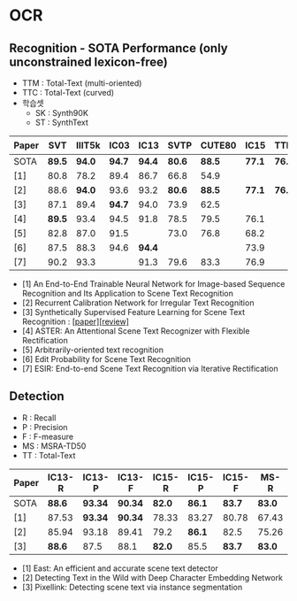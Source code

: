 # OCR
## Recognition - SOTA Performance (only unconstrained lexicon-free)
* TTM : Total-Text (multi-oriented) 
* TTC : Total-Text (curved)
* 학습셋
  * SK : Synth90K
  * ST : SynthText
  
| Paper | SVT | IIIT5k | IC03 | IC13 | SVTP | CUTE80 | IC15 | TTM | TTC | 비고 | 학습셋 | 
| --- | --- | --- |--- |--- |--- |--- |--- |--- |--- |--- |--- |
| SOTA|  **89.5** | **94.0** | **94.7** | **94.4**| **80.6** | **88.5** | **77.1** | **76.3** | **66.7** |
| [1] | 80.8 |  78.2 | 89.4 |  86.7 | 66.8 | 54.9 | | | | base:CRNN | SK| 
| [2] | 88.6 | **94.0** | 93.6 | 93.2 | **80.6** | **88.5** | **77.1** | **76.3** | **66.7** | Rectification | SK+ST |
| [3] | 87.1 | 89.4 | **94.7** | 94.0 | 73.9 | 62.5 | | | | GAN |  
| [4] | **89.5** | 93.4 | 94.5 | 91.8 | 78.5 | 79.5 | 76.1 | | | Rectification |
| [5] | 82.8 | 87.0 | 91.5 |  | 73.0 | 76.8 | 68.2 |
| [6] | 87.5| 88.3 | 94.6 | **94.4**  | | | 73.9 |
| [7] |  90.2 | 93.3 | | 91.3 | 79.6 |  83.3  | 76.9 | | | Rectification | SK+ST |

* [1] An End-to-End Trainable Neural Network for Image-based Sequence Recognition and Its Application to Scene Text Recognition
* [2] Recurrent Calibration Network for Irregular Text Recognition
* [3] Synthetically Supervised Feature Learning for Scene Text Recognition : [[paper]](http://openaccess.thecvf.com/content_ECCV_2018/html/Yang_Liu_Synthetically_Supervised_Feature_ECCV_2018_paper.html)[[review]](https://github.com/chullhwan-song/Reading-Paper/issues/60)
* [4] ASTER: An Attentional Scene Text Recognizer with Flexible Rectification
* [5] Arbitrarily-oriented text recognition
* [6] Edit Probability for Scene Text Recognition
* [7] ESIR: End-to-end Scene Text Recognition via Iterative Rectification

## Detection
* R : Recall
* P : Precision
* F : F-measure
* MS : MSRA-TD50
* TT : Total-Text

| Paper | IC13-R |IC13-P |IC13-F| IC15-R |IC15-P |IC15-F| MS-R |MS-P |MS-F|TT-R |TT-P |TT-F|
| --- | --- |--- | --- |--- |--- | --- |--- |--- | --- | --- |--- | --- | 
| SOTA| **88.6** |**93.34**   | **90.34** | **82.0** |**86.1** | **83.7**  | **83.0**|**87.28**| **80.21**| **54.41** | **59.89** |  **57.02** |
| [1] | 87.53    | **93.34**  | **90.34** | 78.33    | 83.27   |  80.78    | 67.43   |**87.28** |  76.08 |
| [2] | 85.94    | 93.18      | 89.41     | 79.2     | **86.1** | 82.5     |75.26    |  85.88  | **80.21** | 
| [3] | **88.6** | 87.5       |  88.1     | **82.0** | 85.5    |  **83.7** | **83.0**| 73.2    | 77.8 | **54.41** | **59.89** |  **57.02** |


* [1] East: An efficient and accurate scene text detector
* [2] Detecting Text in the Wild with Deep Character Embedding Network
* [3] Pixellink: Detecting scene text via instance segmentation
